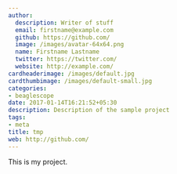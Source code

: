 ```yaml
---
author:
  description: Writer of stuff
  email: firstname@example.com
  github: https://github.com/
  image: /images/avatar-64x64.png
  name: Firstname Lastname
  twitter: https://twitter.com/
  website: http://example.com/
cardheaderimage: /images/default.jpg
cardthumbimage: /images/default-small.jpg
categories:
- beaglescope
date: 2017-01-14T16:21:52+05:30
description: Description of the sample project
tags:
- meta
title: tmp
web: http://github.com/
---
```


This is my project.


